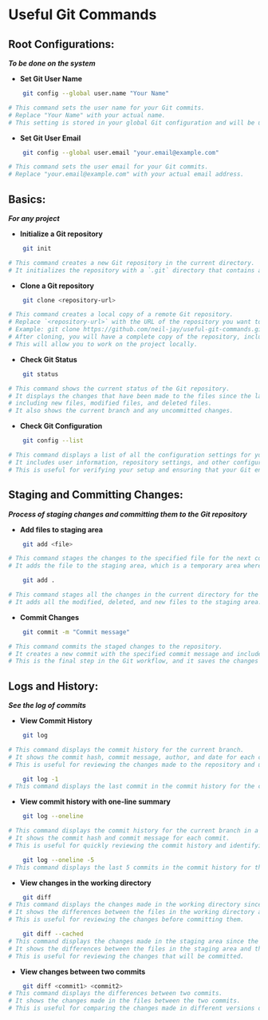 # Useful Git Commands

## Root Configurations:
***To be done on the system***

- **Set Git User Name**
```bash
    git config --global user.name "Your Name"

# This command sets the user name for your Git commits.
# Replace "Your Name" with your actual name.
# This setting is stored in your global Git configuration and will be used for all your Git commits.
```
- **Set Git User Email**
```bash
    git config --global user.email "your.email@example.com"

# This command sets the user email for your Git commits.
# Replace "your.email@example.com" with your actual email address.
```
## Basics:
***For any project***

- **Initialize a Git repository**
```bash
    git init

# This command creates a new Git repository in the current directory.
# It initializes the repository with a `.git` directory that contains all the necessary metadata and configuration files.
```
- **Clone a Git repository**
```bash
    git clone <repository-url>

# This command creates a local copy of a remote Git repository.
# Replace `<repository-url>` with the URL of the repository you want to clone.
# Example: git clone https://github.com/neil-jay/useful-git-commands.git
# After cloning, you will have a complete copy of the repository, including its history, branches, and files
# This will allow you to work on the project locally.
```
- **Check Git Status**
```bash
    git status

# This command shows the current status of the Git repository.
# It displays the changes that have been made to the files since the last commit,
# including new files, modified files, and deleted files.
# It also shows the current branch and any uncommitted changes.
```
- **Check Git Configuration**
```bash
    git config --list

# This command displays a list of all the configuration settings for your Git environment.
# It includes user information, repository settings, and other configurations that affect how Git operates.
# This is useful for verifying your setup and ensuring that your Git environment is configured correctly.
```
## Staging and Committing Changes:
***Process of staging changes and committing them to the Git repository***

- **Add files to staging area**
```bash
    git add <file>

# This command stages the changes to the specified file for the next commit.
# It adds the file to the staging area, which is a temporary area where you can prepare changes for commit.

    git add .

# This command stages all the changes in the current directory for the next commit.
# It adds all the modified, deleted, and new files to the staging area.
```
- **Commit Changes**
```bash
    git commit -m "Commit message"

# This command commits the staged changes to the repository.
# It creates a new commit with the specified commit message and includes all the staged changes.
# This is the final step in the Git workflow, and it saves the changes to the repository.
```
## Logs and History:
***See the log of commits***

- **View Commit History**
```bash
    git log

# This command displays the commit history for the current branch.
# It shows the commit hash, commit message, author, and date for each commit.
# This is useful for reviewing the changes made to the repository and understanding the commit history.

    git log -1
# This command displays the last commit in the commit history for the current branch in a detailed format.
```
- **View commit history with one-line summary**
```bash
    git log --oneline

# This command displays the commit history for the current branch in a one-line summary format.
# It shows the commit hash and commit message for each commit.
# This is useful for quickly reviewing the commit history and identifying the changes made in each commit.

    git log --oneline -5
# This command displays the last 5 commits in the commit history for the current branch in a one-line summary format.
```
- **View changes in the working directory**
```bash
    git diff
# This command displays the changes made in the working directory since the last commit.
# It shows the differences between the files in the working directory and the files in the staging area.
# This is useful for reviewing the changes before committing them.

    git diff --cached
# This command displays the changes made in the staging area since the last commit.
# It shows the differences between the files in the staging area and the files in the last commit.
# This is useful for reviewing the changes that will be committed.
```
- **View changes between two commits**
```bash
    git diff <commit1> <commit2>
# This command displays the differences between two commits.
# It shows the changes made in the files between the two commits.
# This is useful for comparing the changes made in different versions of the codebase.
```